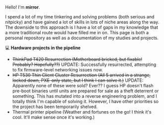 Hello! I'm **mirror**.

I spend a lot of my time tinkering and solving problems (both serious and nitpicky) and have gained a lot of skills in lots of niche areas along the way. The downside to this approach is I have a lot of gaps in my knowledge that a more traditional route would have filled me in on. This page is both a personal repository as well as a documentation of my studies and projects.

💻 **Hardware projects in the pipeline**
- ~~ThinkPad T420 Resurrection (Motherboard bricked, but fixable! Probably? Hopefully??)~~ UPDATE: Successfully resurrected, attempting to fix firmware-level networking issues now.
- ~~HP T530 Thin Client Cluster Resurrection (All 5 arrived in a strange, locked down, PXE-only state, but I think I can solve it.)~~ UPDATE: Apparently none of these were sold? Ever?? I guess HP doesn't flash pre-boot binaries until units are prepared for sale as a theft deterrent or something. This has mutated into a reverse engineering problem, and I totally think I'm capable of solving it. However, I have other priorities so the project has been temporarily shelved.
- Thermal printer pipeline (Weather and fortunes on the go! I think it's cool. It'll make sense once it's working.)
